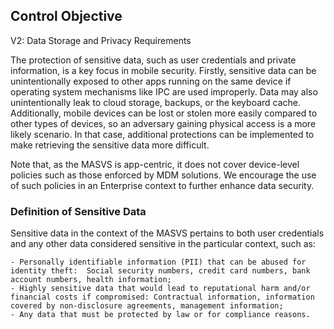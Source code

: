 ## Control Objective

V2: Data Storage and Privacy Requirements

The protection of sensitive data, such as user credentials and private information, is a key focus in mobile security. Firstly, sensitive data can be unintentionally exposed to other apps running on the same device if operating system mechanisms like IPC are used improperly. Data may also unintentionally leak to cloud storage, backups, or the keyboard cache. Additionally, mobile devices can be lost or stolen more easily compared to other types of devices, so an adversary gaining physical access is a more likely scenario. In that case, additional protections can be implemented to make retrieving the sensitive data more difficult.

Note that, as the MASVS is app-centric, it does not cover device-level policies such as those enforced by MDM solutions. We encourage the use of such policies in an Enterprise context to further enhance data security.


### Definition of Sensitive Data

Sensitive data in the context of the MASVS pertains to both user credentials and any other data considered sensitive in the particular context, such as:

	- Personally identifiable information (PII) that can be abused for identity theft:  Social security numbers, credit card numbers, bank account numbers, health information;
	- Highly sensitive data that would lead to reputational harm and/or financial costs if compromised: Contractual information, information covered by non-disclosure agreements, management information;
	- Any data that must be protected by law or for compliance reasons.

